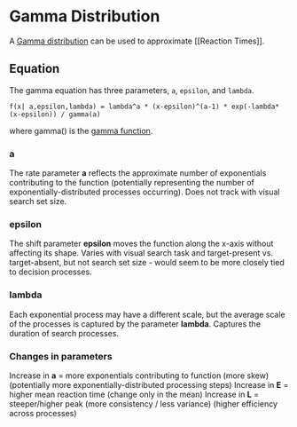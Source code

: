 # Gamma Distribution
A [Gamma distribution](https://en.wikipedia.org/wiki/Gamma_distribution) can be used to approximate [[Reaction Times]].

## Equation
The gamma equation has three parameters, ```a```, ```epsilon```, and ```lambda```.

``` f(x| a,epsilon,lambda) = lambda^a * (x-epsilon)^(a-1) * exp(-lambda*(x-epsilon)) / gamma(a) ```

where gamma() is the [gamma function](https://en.wikipedia.org/wiki/Gamma_function).

### a
The rate parameter **a** reflects the approximate number of exponentials contributing to the function (potentially representing the number of exponentially-distributed processes occurring). Does not track with visual search set size.

### epsilon
The shift parameter **epsilon** moves the function along the x-axis without affecting its shape.
Varies with visual search task and target-present vs. target-absent, but not search set size - would seem to be more closely tied to decision processes.

### lambda
Each exponential process may have a different scale, but the average scale of the processes is captured by the parameter **lambda**. 
Captures the duration of search processes.

### Changes in parameters
Increase in **a** = more exponentials contributing to function (more skew)
	(potentially more exponentially-distributed processing steps)
 Increase in **E** = higher mean reaction time (change only in the mean)
 Increase in **L** = steeper/higher peak (more consistency / less variance) (higher efficiency across processes)